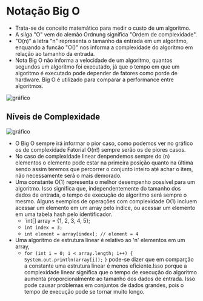 # Notação Big O
- Trata-se de conceito matemático para medir o custo de um algoritmo.
-  A silga "O" vem do alemão Ordnung significa "Ordem de complexidade".
-  "O(n)" a letra "n"  representa o tamanho da entrada em um algoritmo, enquando a funcão "O()" nos informa a complexidade do algoritmo em relação ao tamanho da entrada.
- Nota Big O não informa a velocidade de um algoritmo, quantos segundos um algoritmo foi executado, já que o tempo em que um algoritmo é executado pode depender de fatores como porde de hardware.  Big O é utilizado para comparar a performance entre algoritmos.

![gráfico](https://www.freecodecamp.org/portuguese/news/content/images/2021/12/1_KfZYFUT2OKfjekJlCeYvuQ.jpeg)

## Níveis de Complexidade 

![gráfico](https://www.sahinarslan.tech/static/b14f0f927757ce111e7338d849f219a5/17bda/big-o-table.jpg)

- O Big O sempre irá informar o pior caso, como podemos ver no gráfico os de complexidade Fatorial O(n!) sempre serão os de piores casos.
- No caso de complexidade linear denpendemos sempre do (n) elementos o elemento pode estar na primeira posição quanto na última sendo assim teremos que percorrer o conjunto inteiro até achar o item, não necessamente será o mais demorado.
-  Uma constante O(1) representa o melhor desempenho possível para um algoritmo. Isso significa que, independentemente do tamanho dos dados de entrada, o tempo de execução do algoritmo será sempre o mesmo. Alguns exemplos de operações com complexidade O(1) incluem acessar um elemento em um array pelo índice, ou acessar um elemento em uma tabela hash pelo identificador. 
	- `int[] array = {1, 2, 3, 4, 5}; 
	- `int index = 3;`
	- `int element = array[index]; // element = 4`
- Uma algoritmo de estrutura linear é relativo ao  'n' elementos em um array, 
	- `for (int i = 0; i < array.length; i++) {`
		    `System.out.println(array[i]);`
		`}`
		pode-se dizer que em comparção a constante uma estrutura linear é menos eficiente.Isso porque a complexidade linear significa que o tempo de execução do algoritmo aumenta proporcionalmente ao tamanho dos dados de entrada. Isso pode causar problemas em conjuntos de dados grandes, pois o tempo de execução pode se tornar muito longo.


